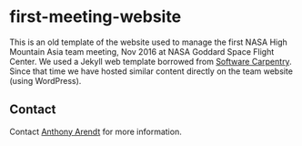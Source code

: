 # first-meeting-website

This is an old template of the website used to manage the first NASA High Mountain Asia team meeting, Nov 2016 at NASA Goddard Space Flight Center. We used a Jekyll web template borrowed from [Software Carpentry](https://software-carpentry.org/). Since that time we have hosted similar content directly on the team website (using WordPress).

## Contact

Contact [Anthony Arendt](mailto:arendta@uw.edu) for more information.

